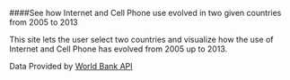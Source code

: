####See how Internet and Cell Phone use evolved in two given countries from 2005 to 2013

This site  lets the user select two countries and visualize how the use of Internet and Cell Phone
has evolved from 2005 up to 2013.

Data Provided by [World Bank API](http://data.worldbank.org/indicator/)
